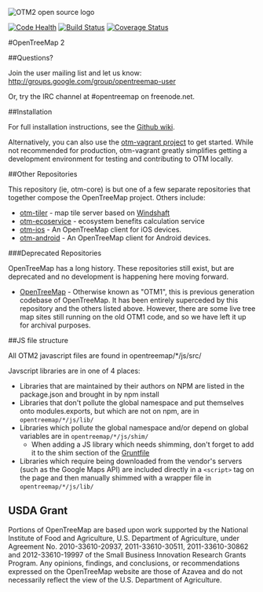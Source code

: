 ![OTM2 open source logo](https://opentreemap.github.io/images/logo@2x.png)

[![Code Health](https://landscape.io/github/OpenTreeMap/otm-core/master/landscape.png)](https://landscape.io/github/OpenTreeMap/otm-core/master)
[![Build Status](https://travis-ci.org/OpenTreeMap/otm-core.svg?branch=master)](https://travis-ci.org/OpenTreeMap/otm-core)
[![Coverage Status](https://coveralls.io/repos/OpenTreeMap/otm-core/badge.png)](https://coveralls.io/r/OpenTreeMap/otm-core)

#OpenTreeMap 2

##Questions?

Join the user mailing list and let us know: 
http://groups.google.com/group/opentreemap-user

Or, try the IRC channel at #opentreemap on freenode.net.

##Installation

For full installation instructions, see the [Github 
wiki](https://github.com/OpenTreeMap/otm-core/wiki/Installation-Guide).

Alternatively, you can also use the [otm-vagrant 
project](https://github.com/OpenTreeMap/otm-vagrant) to get started. 
While not recommended for production, otm-vagrant greatly simplifies 
getting a development environment for testing and contributing to OTM locally.

##Other Repositories

This repository (ie, otm-core) is but one of a few separate repositories 
that together compose the OpenTreeMap project. Others include:

* [otm-tiler](https://github.com/OpenTreeMap/otm-tiler) - map tile 
server based on [Windshaft](https://github.com/CartoDB/Windshaft)
* [otm-ecoservice](https://github.com/OpenTreeMap/otm-ecoservice) - ecosystem 
benefits calculation service
* [otm-ios](https://github.com/OpenTreeMap/otm-ios) - An 
OpenTreeMap client for iOS devices.
* [otm-android](https://github.com/OpenTreeMap/otm-android) - An OpenTreeMap client for Android devices.

###Deprecated Repositories

OpenTreeMap has a long history. These repositories still exist, but are 
deprecated and no development is happening here moving forward.

* [OpenTreeMap](https://github.com/OpenTreeMap/OpenTreeMap) - Otherwise 
known as "OTM1", this is previous generation codebase of OpenTreeMap. It 
has been entirely superceded by this repository and the others 
listed above. However, there are some live tree map sites still running 
on the old OTM1 code, and so we have left it up for archival purposes.

##JS file structure

All OTM2 javascript files are found in opentreemap/*/js/src/

Javscript libraries are in one of 4 places:
  - Libraries that are maintained by their authors on NPM are listed in the package.json and brought in by npm install
  - Libraries that don't pollute the global namespace and put themselves onto modules.exports, but which are not on npm, are in `opentreemap/*/js/lib/`
  - Libraries which pollute the global namespace and/or depend on global variables are in `opentreemap/*/js/shim/`
    * When adding a JS library which needs shimming, don't forget to add it to the shim section of the [Gruntfile](Gruntfile.js)
  - Libraries which require being downloaded from the vendor's servers (such as the Google Maps API) are included directly in a `<script>` tag on the page and then manually shimmed with a wrapper file in `opentreemap/*/js/lib/`

USDA Grant
---------------
Portions of OpenTreeMap are based upon work supported by the National Institute of Food and Agriculture, U.S. Department of Agriculture, under Agreement No. 2010-33610-20937, 2011-33610-30511, 2011-33610-30862 and 2012-33610-19997 of the Small Business Innovation Research Grants Program. Any opinions, findings, and conclusions, or recommendations expressed on the OpenTreeMap website are those of Azavea and do not necessarily reflect the view of the U.S. Department of Agriculture.

